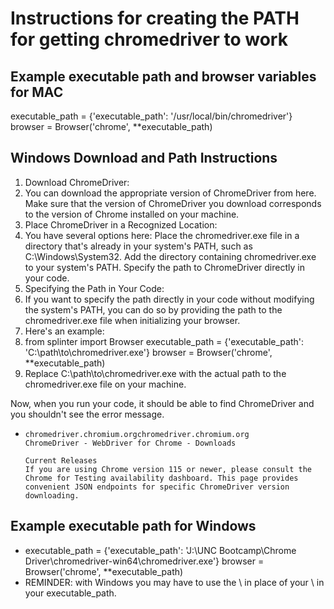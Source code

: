 # Instructions for creating the PATH for getting chromedriver to work

## Example executable path and browser variables for MAC

executable_path = {'executable_path': '/usr/local/bin/chromedriver'}
browser = Browser('chrome', **executable_path)

## Windows Download and Path Instructions

1. Download ChromeDriver:
2. You can download the appropriate version of ChromeDriver from here. Make sure that the version of ChromeDriver you download corresponds to the version of Chrome installed on your machine.
3. Place ChromeDriver in a Recognized Location:
4. You have several options here:
    Place the chromedriver.exe file in a directory that's already in your system's PATH, such as C:\Windows\System32.
    Add the directory containing chromedriver.exe to your system's PATH.
    Specify the path to ChromeDriver directly in your code.
5. Specifying the Path in Your Code:
6. If you want to specify the path directly in your code without modifying the system's PATH, you can do so by providing the path to the chromedriver.exe file when initializing your browser.
7. Here's an example:
8. from splinter import Browser executable_path = {'executable_path': 'C:\path\to\chromedriver.exe'} browser = Browser('chrome', **executable_path)
9. Replace C:\path\to\chromedriver.exe with the actual path to the chromedriver.exe file on your machine.

Now, when you run your code, it should be able to find ChromeDriver and you shouldn't see the error message.

*     chromedriver.chromium.orgchromedriver.chromium.org
      ChromeDriver - WebDriver for Chrome - Downloads

      Current Releases
      If you are using Chrome version 115 or newer, please consult the Chrome for Testing availability dashboard. This page provides           convenient JSON endpoints for specific ChromeDriver version downloading.
## Example executable path for Windows

* executable_path = {'executable_path': 'J:\UNC Bootcamp\Chrome Driver\chromedriver-win64\chromedriver.exe'}
browser = Browser('chrome', **executable_path)
* REMINDER: with Windows you may have to use the \ in place of your \ in your executable_path.
